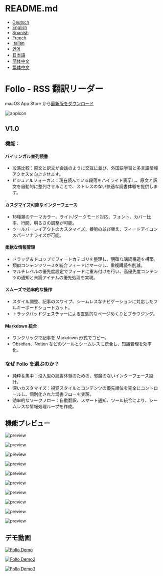 # README.md
- [Deutsch](README.de.md)
- [English](README.md)
- [Spanish](README.es.md)
- [French](README.fr.md)
- [Italian](README.it.md)
- [언어](README.ko.md)
- [日本語](README.ja.md)
- [简体中文](README.zh_cn.md)
- [繁体中文](README.zh_tw.md)

# Follo - RSS 翻訳リーダー

macOS App Store から[最新版をダウンロード](https://apps.apple.com/us/app/id6742404919)

![appicon](images/appicon-128x128.png)

V1.0
---
### 機能：

#### バイリンガル並列読書
- 段落比較：原文と訳文が会話のように交互に並び、外国語学習と多言語情報アクセスを向上させます。
- ビジュアルフォーカス：現在読んでいる段落をハイライト表示し、原文と訳文を自動的に整列させることで、ストレスのない快適な読書体験を提供します。

#### カスタマイズ可能なインターフェース
- 18種類のテーマカラー、ライト/ダークモード対応、フォント、カバー比率、行間、明るさの調整が可能。
- ツールバーレイアウトのカスタマイズ、機能の並び替え、フィードアイコンのパーソナライズが可能。

#### 柔軟な情報管理
- ドラッグ＆ドロップでフィードカテゴリを整理し、明確な購読構造を構築。
- 類似コンテンツソースを統合フィードにマージし、重複購読を削減。
- マルチレベルの優先度設定でフィードに重み付けを行い、高優先度コンテンツの通知と未読アイテムの優先処理を実現。

#### スムーズで効率的な操作
- スタイル調整、記事のスワイプ、シームレスなナビゲーションに対応したフルキーボードショートカット。
- トラックパッドジェスチャーによる直感的なページめくりとブラウジング。

#### Markdown 統合
- ワンクリックで記事を Markdown 形式でコピー。
- Obsidian、Notion などのツールとシームレスに統合し、知識管理を効率化。

### なぜ Follo を選ぶのか？
- 純粋＆集中：没入型の読書体験のための、邪魔のないインターフェース設計。
- 深いカスタマイズ：視覚スタイルとコンテンツの優先順位を完全にコントロールし、個別化された読書フローを実現。
- 効率的なワークフロー：自動翻訳、スマート通知、ツール統合により、シームレスな情報処理ループを作成。

## 機能プレビュー
![preview](images/App-Preview-1.webp)

![preview](images/App-Preview-2.webp)

![preview](images/App-Preview-3.webp)

![preview](images/App-Preview-4.webp)

![preview](images/App-Preview-5.webp)

![preview](images/App-Preview-6.webp)

![preview](images/App-Preview-7.webp)

![preview](images/App-Preview-8.webp)

![preview](images/App-Preview-9.webp)

![preview](images/App-Preview-10.webp)

## デモ動画

[![Follo Demo](https://img.youtube.com/vi/APulGMFpUDM/0.jpg)](https://www.youtube.com/watch?v=APulGMFpUDM)

[![Follo Demo2](https://img.youtube.com/vi/KX7KWh9IZVg/0.jpg)](https://www.youtube.com/watch?v=KX7KWh9IZVg)

[![Follo Demo3](https://img.youtube.com/vi/GqvzYdCuy9g/0.jpg)](https://www.youtube.com/watch?v=GqvzYdCuy9g)
